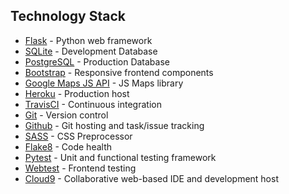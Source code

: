 ## Technology Stack
* [Flask](http://flask.pocoo.org/) - Python web framework
* [SQLite](https://www.sqlite.org/) - Development Database
* [PostgreSQL](https://www.postgresql.org/) - Production Database
* [Bootstrap](http://getbootstrap.com/) - Responsive frontend components
* [Google Maps JS API](https://developers.google.com/maps/documentation/javascript/) - JS Maps library
* [Heroku](https://www.heroku.com/) - Production host
* [TravisCI](https://travis-ci.com) - Continuous integration
* [Git](https://git-scm.com/) - Version control
* [Github](https://github.com/) - Git hosting and task/issue tracking
* [SASS](http://sass-lang.com/) - CSS Preprocessor
* [Flake8](https://flake8.readthedocs.io/en/latest/) - Code health
* [Pytest](http://pytest.org/latest/) - Unit and functional testing framework
* [Webtest](http://docs.pylonsproject.org/projects/webtest/en/latest/) - Frontend testing 
* [Cloud9](https://c9.io/) - Collaborative web-based IDE and development host
